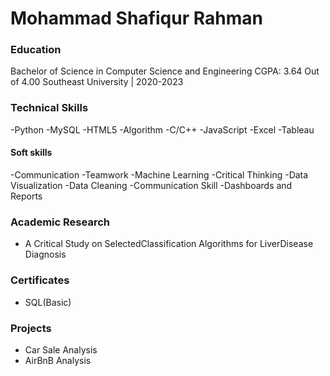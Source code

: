# Mohammad Shafiqur Rahman

### Education
Bachelor of Science in Computer Science and Engineering
CGPA: 3.64 Out of 4.00
Southeast University | 2020-2023

### Technical Skills
-Python
-MySQL
-HTML5
-Algorithm
-C/C++
-JavaScript
-Excel
-Tableau

#### Soft skills
-Communication
-Teamwork
-Machine Learning
-Critical Thinking
-Data Visualization
-Data Cleaning
-Communication Skill
-Dashboards and Reports

### Academic Research
- A Critical Study on SelectedClassification Algorithms for LiverDisease Diagnosis

### Certificates
- SQL(Basic)

### Projects
- Car Sale Analysis
- AirBnB Analysis
